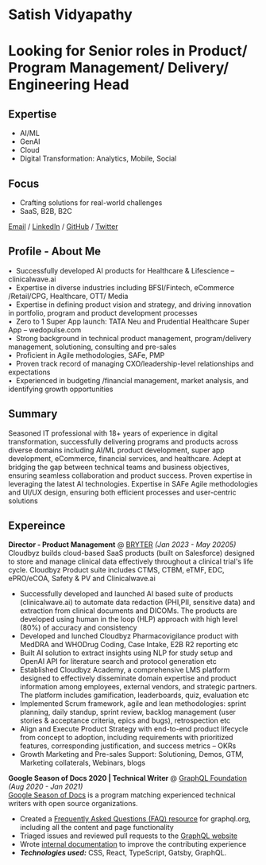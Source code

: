# Satish Vidyapathy

# Looking for Senior roles in Product/ Program Management/ Delivery/ Engineering Head

## Expertise
- AI/ML
- GenAI
- Cloud
- Digital Transformation: Analytics, Mobile, Social

## Focus
- Crafting solutions for real-world challenges
- SaaS, B2B, B2C

[Email](mailto:satish.vidyapathy@gmail.com) / [LinkedIn](https://www.linkedin.com/in/satishvidyapathy/) / [GitHub](https://github.com/satv99/) / [Twitter](https://x.com/v_satish/) 

##  Profile - About Me
•  Successfully developed AI products for Healthcare & Lifescience – clinicalwave.ai <br>
•  Expertise in diverse industries including BFSI/Fintech, eCommerce /Retail/CPG, Healthcare, OTT/ Media <br>
•  Expertise in defining product vision and strategy, and driving innovation in portfolio, program and product development processes <br>
•  Zero to 1 Super App launch: TATA Neu and Prudential Healthcare Super App – wedopulse.com <br>
•  Strong background in technical product management, program/delivery management, solutioning, consulting and pre-sales <br>
•  Proficient in Agile methodologies, SAFe, PMP <br>
•  Proven track record of managing CXO/leadership-level relationships and expectations <br>
•  Experienced in budgeting /financial management, market analysis, and identifying growth opportunities <br>


##  Summary
Seasoned IT professional with 18+ years of experience in digital transformation, successfully delivering programs and products across diverse domains including AI/ML product development, super app development, eCommerce, financial services, and healthcare. Adept at bridging the gap between technical teams and business objectives, ensuring seamless collaboration and product success. Proven expertise in leveraging the latest AI technologies. Expertise in SAFe Agile methodologies and UI/UX design, ensuring both efficient processes and user-centric solutions

##  Expereince
**Director - Product Management** @ [BRYTER](https://Cloudbyz.com/) _(Jan 2023 - May 20205)_ <br>
Cloudbyz builds cloud-based SaaS products (built on Salesforce) designed to store and manage clinical data effectively throughout a clinical trial's life cycle. Cloudbyz Product suite includes CTMS, CTBM, eTMF, EDC, ePRO/eCOA, Safety & PV and Clinicalwave.ai

  - Successfully developed and launched AI based suite of products (clinicalwave.ai) to automate data redaction (PHI,PII, sensitive data) and extraction from clinical documents and DICOMs. The products are developed using human in the loop (HLP) approach with high level (80%) of accuracy and consistency
  - Developed and lunched Cloudbyz Pharmacovigilance product with MedDRA and WHODrug Coding, Case Intake, E2B R2 reporting etc 
  - Built AI solution to extract insights using NLP for study setup and OpenAI API for literature search and protocol generation etc
  - Established Cloudbyz Academy, a comprehensive LMS platform designed to effectively disseminate domain expertise and product     
    information among employees, external vendors, and strategic partners. The platform includes gamification, leaderboards, quiz, 
    evaluation etc
  - Implemented Scrum framework, agile and lean methodologies: sprint planning, daily standup, sprint review, backlog management (user 
    stories & acceptance criteria, epics and bugs), retrospection etc
  - Align and Execute Product Strategy with end-to-end product lifecycle from concept to adoption, including requirements with 
    prioritized features, corresponding justification, and success metrics – OKRs
  - Growth Marketing and Pre-sales Support: Solutioning, Demos, GTM, Marketing collaterals, Webinars, blogs
   
**Google Season of Docs 2020 | Technical Writer** @ [GraphQL Foundation](https://foundation.graphql.org/) _(Aug 2020 - Jan 2021)_ <br>
[Google Season of Docs](https://developers.google.com/season-of-docs/docs/participants) is a program matching experienced technical writers with open source organizations.
  - Created a [Frequently Asked Questions (FAQ) resource](https://graphql.org/faq/) for graphql.org, including all the content and page functionality
  - Triaged issues and reviewed pull requests to the [GraphQL website](https://github.com/graphql/graphql.github.io/)
  - Wrote [internal documentation](https://github.com/graphql/graphql.github.io/blob/source/CONTRIBUTING.md) to improve the contributing experience
  - **_Technologies used:_** CSS, React, TypeScript, Gatsby, GraphQL.
<br><br>
